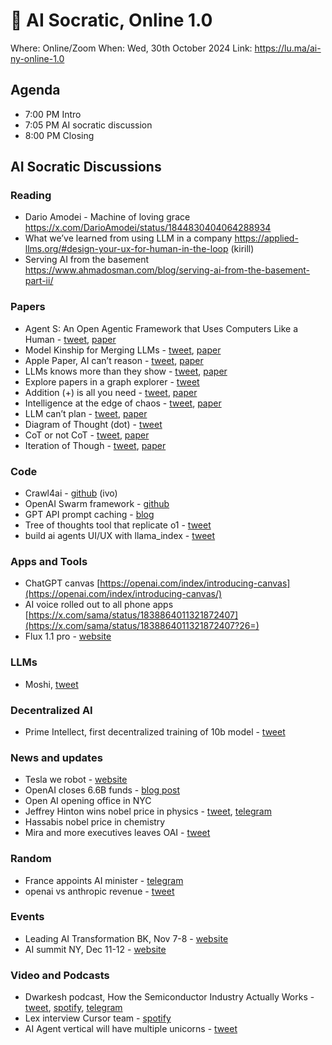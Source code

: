 # 🏺 AI Socratic, Online 1.0

Where: Online/Zoom
When: Wed, 30th October 2024
Link: https://lu.ma/ai-ny-online-1.0


## **Agenda**

- 7:00 PM  Intro
- 7:05 PM  AI socratic discussion
- 8:00 PM  Closing


## **AI Socratic Discussions**

### Reading
- Dario Amodei - Machine of loving grace https://x.com/DarioAmodei/status/1844830404064288934
- What we’ve learned from using LLM in a company https://applied-llms.org/#design-your-ux-for-human-in-the-loop (kirill)
- Serving AI from the basement https://www.ahmadosman.com/blog/serving-ai-from-the-basement-part-ii/

### **Papers**
- Agent S: An Open Agentic Framework that Uses Computers Like a Human - [tweet]([https://x.com/MFarajtabar/status/1844456880971858028), [paper](https://arxiv.org/abs/2410.08164v1)
- Model Kinship for Merging LLMs - [tweet](https://x.com/omarsar0/status/1846753148007846329), [paper](https://arxiv.org/abs/2410.12613)
- Apple Paper, AI can’t reason - [tweet](https://x.com/MFarajtabar/status/1844456880971858028), [paper](https://arxiv.org/pdf/2410.05229)
- LLMs knows more than they show - [tweet](https://x.com/omarsar0/status/1842240840389001381), [paper](https://arxiv.org/pdf/2410.02707)
- Explore papers in a graph explorer - [tweet](https://x.com/leland_mcinnes/status/1844111271903494338?7a=)
- Addition (+) is all you need - [tweet](https://x.com/omarsar0/status/1844043652966072742), [paper](https://arxiv.org/pdf/2410.00907)
- Intelligence at the edge of chaos - [tweet](https://x.com/rohanpaul_ai/status/1844140597730263514?2=), [paper](https://www.arxiv.org/pdf/2410.02536)
- LLM can’t plan - [tweet](https://x.com/omarsar0/status/1838353480672563581), [paper](https://arxiv.org/pdf/2409.13373)
- Diagram of Thought (dot) - [tweet](https://x.com/omarsar0/status/1835882277563179512)
- CoT or not CoT - [tweet](https://x.com/omarsar0/status/1836599280477299013), [paper](https://arxiv.org/pdf/2409.12183)
- Iteration of Though - [tweet](https://x.com/omarsar0/status/1836977595847692671), [paper](https://arxiv.org/pdf/2409.12618)

### **Code**
- Crawl4ai - [github](https://github.com/unclecode/crawl4ai)  (ivo)
- OpenAI Swarm framework - [github](https://github.com/openai/swarm)
- GPT API prompt caching - [blog](https://openai.com/index/api-prompt-caching/)
- Tree of thoughts tool that replicate o1 - [tweet](https://x.com/pranavmarla/status/1838590157265539307)
- build ai agents UI/UX with llama_index - [tweet](https://x.com/llama_index/status/1837154691001520367)

### Apps and Tools
- ChatGPT canvas [https://openai.com/index/introducing-canvas](https://openai.com/index/introducing-canvas/)
- AI voice rolled out to all phone apps [https://x.com/sama/status/1838864011321872407](https://x.com/sama/status/1838864011321872407?26=)
- Flux 1.1 pro - [website](https://t.me/c/1915094366/383/2453)

### **LLMs**
- Moshi, [tweet](https://x.com/kyutai_labs/status/1836427396959932492)

### Decentralized AI
- Prime Intellect, first decentralized training of 10b model - [tweet](https://x.com/PrimeIntellect/status/1844814829154169038)

### **News and updates**
- Tesla we robot - [website](https://www.tesla.com/we-robot)
- OpenAI closes 6.6B funds - [blog post](https://openai.com/index/scale-the-benefits-of-ai/)
- Open AI opening office in NYC
- Jeffrey Hinton wins nobel price in physics - [tweet](https://x.com/jmannhart/status/1843831370352865711?s=46), [telegram](https://t.me/c/1915094366/383/2458)
- Hassabis nobel price in chemistry
- Mira and more executives leaves OAI - [tweet](https://x.com/miramurati/status/1839025700009030027)

### **Random**
- France appoints AI minister - [telegram](https://t.me/c/1915094366/383/2446)
- openai vs anthropic revenue - [tweet](https://x.com/tanayj/status/1841345929993212211) 

### **Events**
- Leading AI Transformation BK, Nov 7-8 - [website](https://www.conference-board.org/events/leading-ai-transformation)
- AI summit NY, Dec 11-12 - [website](https://newyork.theaisummit.com/)


### **Video and Podcasts**
- Dwarkesh podcast, How the Semiconductor Industry Actually Works - [tweet](https://x.com/dwarkesh_sp/status/1842262083825738058?s=46), [spotify](https://open.spotify.com/episode/6q1XODE2L5bqqBwe7434S7), [telegram](https://t.me/c/1915094366/1589/2423)
- Lex interview Cursor team - [spotify](https://www.youtube.com/watch?v=oFfVt3S51T4)
- AI Agent vertical will have multiple unicorns - [tweet](https://x.com/garrytan/status/1842675062811545902)
